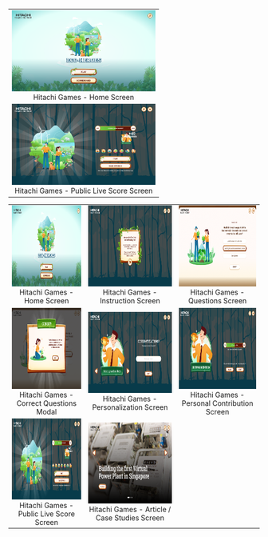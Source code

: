 
<table>
  <tr>
    <td align="center">
      <a href="images/desktop-1.png" target="_blank">
        <img src="images/desktop-1.png" alt="OurPasar Splash - Product Screen" width="288" height="162">
      </a>
      <br>
      Hitachi Games - Home Screen
    </td>
  </tr>
  <tr>
    <td align="center">
      <a href="images/desktop-7.png" target="_blank">
        <img src="images/desktop-7.png" alt="OurPasar Splash - Product Screen" width="288" height="162">
      </a>
      <br>
      Hitachi Games - Public Live Score Screen
    </td>
  </tr>
</table>
<table>
  <tr>
    <td align="center">
      <a href="images/desktop-1.png" target="_blank">
        <img src="images/desktop-1.png" alt="OurPasar Splash - Product Screen" width="288" height="162">
      </a>
      <br>
      Hitachi Games - Home Screen
    </td>
    <td align="center">
      <a href="images/desktop-2.png" target="_blank">
        <img src="images/desktop-2.png" alt="OurPasar Splash - Product Screen" width="288" height="162">
      </a>
      <br>
      Hitachi Games - Instruction Screen
    </td>
     <td align="center">
      <a href="images/desktop-3.png" target="_blank">
        <img src="images/desktop-3.png" alt="OurPasar Splash - Product Screen" width="288" height="162">
      </a>
      <br>
      Hitachi Games - Questions Screen
    </td>
  </tr>
  <tr>
    <td align="center">
      <a href="images/desktop-4.png" target="_blank">
        <img src="images/desktop-4.png" alt="OurPasar Splash - Product Screen" width="288" height="162">
      </a>
      <br>
      Hitachi Games - Correct Questions Modal
    </td>
    <td align="center">
      <a href="images/desktop-5.png" target="_blank">
        <img src="images/desktop-5.png" alt="OurPasar Splash - Product Screen" width="288" height="162">
      </a>
      <br>
      Hitachi Games - Personalization Screen
    </td>
     <td align="center">
      <a href="images/desktop-6.png" target="_blank">
        <img src="images/desktop-6.png" alt="OurPasar Splash - Product Screen" width="288" height="162">
      </a>
      <br>
      Hitachi Games - Personal Contribution Screen
    </td>
  </tr>
  <tr>
    <td align="center">
      <a href="images/desktop-7.png" target="_blank">
        <img src="images/desktop-7.png" alt="OurPasar Splash - Product Screen" width="288" height="162">
      </a>
      <br>
      Hitachi Games - Public Live Score Screen
    </td>
    <td align="center">
      <a href="images/desktop-8.png" target="_blank">
        <img src="images/desktop-8.png" alt="OurPasar Splash - Product Screen" width="288" height="162">
      </a>
      <br>
      Hitachi Games - Article / Case Studies Screen
    </td>
  </tr>
</table>

